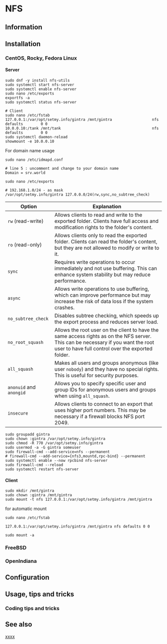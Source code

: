 # NFS

## Information

## Installation

### CentOS, Rocky, Fedora Linux

#### Server

```shell
sudo dnf -y install nfs-utils
sudo systemctl start nfs-server
sudo systemctl enable nfs-server
sudo nano /etc/exports
exportfs -a
sudo systemctl status nfs-server

# Client
sudo nano /etc/fstab
127.0.0.1:/var/opt/setmy.info/gintra /mnt/gintra                  nfs     defaults        0 0
10.0.0.10:/tank /mnt/tank                                         nfs     defaults        0 0
sudo systemctl daemon-reload
showmount -e 10.0.0.10
```

For domain name usage

```shell
sudo nano /etc/idmapd.conf
```

    # line 5 : uncomment and change to your domain name
    Domain = srv.world

```shell
sudo nano /etc/exports
```

	# 192.168.1.0/24 - as mask
	/var/opt/setmy.info/gintra 127.0.0.0/24(rw,sync,no_subtree_check)

| Option                  | Explanation                                                                                                                                                                            |
|-------------------------|----------------------------------------------------------------------------------------------------------------------------------------------------------------------------------------|
| `rw` (read-write)       | Allows clients to read and write to the exported folder. Clients have full access and modification rights to the folder's content.                                                     |
| `ro` (read-only)        | Allows clients only to read the exported folder. Clients can read the folder's content, but they are not allowed to modify or write to it.                                             |
| `sync`                  | Requires write operations to occur immediately and not use buffering. This can enhance system stability but may reduce performance.                                                    |
| `async`                 | Allows write operations to use buffering, which can improve performance but may increase the risk of data loss if the system crashes.                                                  |
| `no_subtree_check`      | Disables subtree checking, which speeds up the export process and reduces server load.                                                                                                 |
| `no_root_squash`        | Allows the root user on the client to have the same access rights as on the NFS server. This can be necessary if you want the root user to have full control over the exported folder. |
| `all_squash`            | Makes all users and groups anonymous (like user `nobody`) and they have no special rights. This is useful for security purposes.                                                       |
| `anonuid` and `anongid` | Allows you to specify specific user and group IDs for anonymous users and groups when using `all_squash`.                                                                              |
| `insecure`              | Allows clients to connect to an export that uses higher port numbers. This may be necessary if a firewall blocks NFS port 2049.                                                        |

```shell
sudo groupadd gintra
sudo chown :gintra /var/opt/setmy.info/gintra
sudo chmod -R 770 /var/opt/setmy.info/gintra
sudo usermod -a -G gintra someuser
sudo firewall-cmd --add-service=nfs --permanent
# firewall-cmd --add-service={nfs3,mountd,rpc-bind} --permanent
sudo systemctl enable --now rpcbind nfs-server
sudo firewall-cmd --reload
sudo systemctl restart nfs-server
```

#### Client

```shell
sudo mkdir /mnt/gintra
sudo chown :gintra /mnt/gintra
sudo mount -t nfs 127.0.0.1:/var/opt/setmy.info/gintra /mnt/gintra
```

for automatic mount

```shell
sudo nano /etc/fstab
```

	127.0.0.1:/var/opt/setmy.info/gintra /mnt/gintra nfs defaults 0 0

```shell
sudo mount -a
```

### FreeBSD

### OpenIndiana

## Configuration

## Usage, tips and tricks

### Coding tips and tricks

## See also

[xxxx](http://yyyyy)

